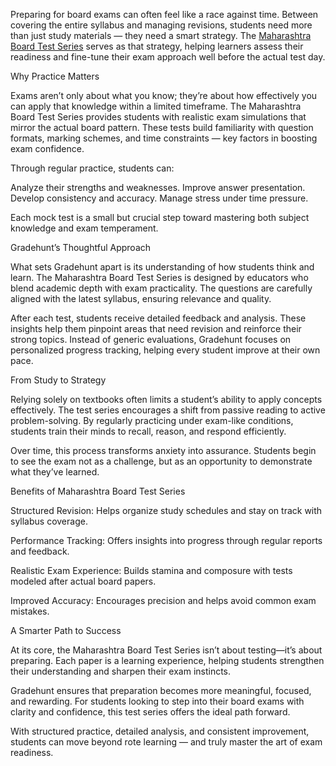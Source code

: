 Preparing for board exams can often feel like a race against time. Between covering the entire syllabus and managing revisions, students need
more than just study materials — they need a smart strategy. The [Maharashtra Board Test Series](https://gradehunt.com/course/maharashtra-board-test-series) serves as that strategy, helping learners assess their 
readiness and fine-tune their exam approach well before the actual test day.

Why Practice Matters



Exams aren’t only about what you know; they’re about how effectively you can apply that knowledge within a limited timeframe. The Maharashtra Board Test Series provides students with realistic exam simulations that mirror the actual board pattern. These tests build familiarity with question formats, marking schemes, and time constraints — key factors in boosting exam confidence.




Through regular practice, students can:

Analyze their strengths and weaknesses.
Improve answer presentation.
Develop consistency and accuracy.
Manage stress under time pressure.



Each mock test is a small but crucial step toward mastering both subject knowledge and exam temperament.

Gradehunt’s Thoughtful Approach



What sets Gradehunt apart is its understanding of how students think and learn. The Maharashtra Board Test Series is designed by educators who blend academic depth with exam practicality. The questions are carefully aligned with the latest syllabus, ensuring relevance and quality.




After each test, students receive detailed feedback and analysis. These insights help them pinpoint areas that need revision and reinforce their strong topics. Instead of generic evaluations, Gradehunt focuses on personalized progress tracking, helping every student improve at their own pace.

From Study to Strategy



Relying solely on textbooks often limits a student’s ability to apply concepts effectively. The test series encourages a shift from passive reading to active problem-solving. By regularly practicing under exam-like conditions, students train their minds to recall, reason, and respond efficiently.




Over time, this process transforms anxiety into assurance. Students begin to see the exam not as a challenge, but as an opportunity to demonstrate what they’ve learned.

Benefits of Maharashtra Board Test Series

Structured Revision:
Helps organize study schedules and stay on track with syllabus coverage.

Performance Tracking:
Offers insights into progress through regular reports and feedback.

Realistic Exam Experience:
Builds stamina and composure with tests modeled after actual board papers.

Improved Accuracy:
Encourages precision and helps avoid common exam mistakes.

A Smarter Path to Success



At its core, the Maharashtra Board Test Series isn’t about testing—it’s about preparing. Each paper is a learning experience, helping students strengthen their understanding and sharpen their exam instincts.




Gradehunt ensures that preparation becomes more meaningful, focused, and rewarding. For students looking to step into their board exams with clarity and confidence, this test series offers the ideal path forward.




With structured practice, detailed analysis, and consistent improvement, students can move beyond rote learning — and truly master the art of exam readiness.
